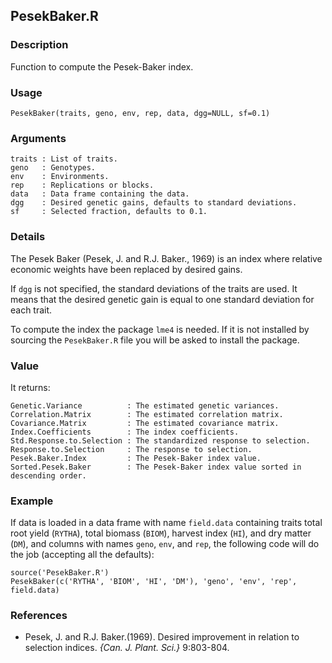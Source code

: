 PesekBaker.R
------------

### Description

Function to compute the Pesek-Baker index.

### Usage

```{r eval=F}
PesekBaker(traits, geno, env, rep, data, dgg=NULL, sf=0.1)
```
### Arguments

```
traits : List of traits.
geno   : Genotypes.
env    : Environments.
rep    : Replications or blocks.
data   : Data frame containing the data.
dgg    : Desired genetic gains, defaults to standard deviations.
sf     : Selected fraction, defaults to 0.1.
```

### Details

The Pesek Baker (Pesek, J. and R.J. Baker., 1969) is an index where relative economic weights have been
replaced by desired gains.

If `dgg` is not specified, the standard deviations of the traits are used. It means that
the desired genetic gain is equal to one standard deviation for each trait.

To compute the index the package `lme4` is needed. If it is not installed by sourcing the
`PesekBaker.R` file you will be asked to install the package.

### Value

It returns:
```
Genetic.Variance          : The estimated genetic variances.
Correlation.Matrix        : The estimated correlation matrix.
Covariance.Matrix         : The estimated covariance matrix.
Index.Coefficients        : The index coefficients.
Std.Response.to.Selection : The standardized response to selection.
Response.to.Selection     : The response to selection.
Pesek.Baker.Index         : The Pesek-Baker index value.
Sorted.Pesek.Baker        : The Pesek-Baker index value sorted in descending order.
```

### Example

If data is loaded in a data frame with name `field.data` containing traits total root yield (`RYTHA`),
total biomass (`BIOM`), harvest index (`HI`), and dry matter (`DM`), and columns with names
`geno`, `env`, and `rep`, the following code will do the job (accepting all the defaults):
```{r eval=F}
source('PesekBaker.R')
PesekBaker(c('RYTHA', 'BIOM', 'HI', 'DM'), 'geno', 'env', 'rep', field.data)
```

### References

* Pesek, J. and R.J. Baker.(1969). Desired improvement in relation to selection indices.
  *{Can. J. Plant. Sci.}* 9:803-804.